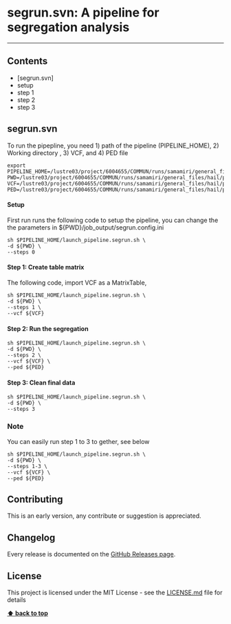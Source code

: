 # segrun.svn: A pipeline for segregation analysis
***

## Contents
- [segrun.svn]
 - setup 
 - step 1 
 - step 2 
 - step 3

## segrun.svn
To run the pipepline, you need 1) path of the pipeline (PIPELINE_HOME), 2) Working directory , 3) VCF, and 4) PED file
```
export PIPELINE_HOME=/lustre03/project/6004655/COMMUN/runs/samamiri/general_files/hail/segrun.svn
PWD=/lustre03/project/6004655/COMMUN/runs/samamiri/general_files/hail/practiceiPSC
VCF=/lustre03/project/6004655/COMMUN/runs/samamiri/general_files/hail/practiceiPSC/VCF_xy.vcf
PED=/lustre03/project/6004655/COMMUN/runs/samamiri/general_files/hail/practiceiPSC/iPSC_PBMC.ped
```

#### Setup
First run runs the following code to setup the pipeline, you can change the the parameters in ${PWD}/job_output/segrun.config.ini
```
sh $PIPELINE_HOME/launch_pipeline.segrun.sh \
-d ${PWD} \
--steps 0
```

#### Step 1:  Create table matrix
The following code, import VCF as a MatrixTable, 
```
sh $PIPELINE_HOME/launch_pipeline.segrun.sh \
-d ${PWD} \
--steps 1 \
--vcf ${VCF}
```

#### Step 2: Run the segregation 
```
sh $PIPELINE_HOME/launch_pipeline.segrun.sh \
-d ${PWD} \
--steps 2 \
--vcf ${VCF} \
--ped ${PED}  
```

#### Step 3: Clean final data
```
sh $PIPELINE_HOME/launch_pipeline.segrun.sh \
-d ${PWD} \
--steps 3 
```

### Note
You can easily run step 1 to 3 to gether, see below 
```
sh $PIPELINE_HOME/launch_pipeline.segrun.sh \
-d ${PWD} \
--steps 1-3 \
--vcf ${VCF} \
--ped ${PED} 
```



## Contributing
This is an early version, any contribute or suggestion is appreciated.

## Changelog
Every release is documented on the [GitHub Releases page](https://github.com/The-Neuro-Bioinformatics-Core/seganalysis/releases).

## License
This project is licensed under the MIT License - see the [LICENSE.md](https://github.com/The-Neuro-Bioinformatics-Core/seganalysis/blob/main/LICENSE) file for details


**[⬆ back to top](#contents)**